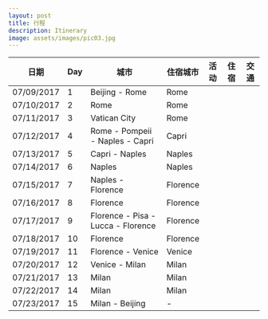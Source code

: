 ```yaml
---
layout: post
title: 行程
description: Itinerary
image: assets/images/pic03.jpg
---
```


| 日期       | Day | 城市                                    | 住宿城市 | 活动 | 住宿 | 交通 |
|------------|-----|----------------------------------------|----------|------|------|------|
| 07/09/2017 |  1  |  Beijing - Rome                        | Rome     |      |      |      |
| 07/10/2017 |  2  |  Rome                                  | Rome     |      |      |      |
| 07/11/2017 |  3  |  Vatican City                          | Rome     |      |      |      |
| 07/12/2017 |  4  |  Rome - Pompeii - Naples - Capri       | Capri    |      |      |      |
| 07/13/2017 |  5  |  Capri - Naples                        | Naples   |      |      |      |
| 07/14/2017 |  6  |  Naples                                | Naples   |      |      |      |
| 07/15/2017 |  7  |  Naples - Florence                     | Florence |      |      |      |
| 07/16/2017 |  8  |  Florence                              | Florence |      |      |      |
| 07/17/2017 |  9  |  Florence - Pisa - Lucca - Florence    | Florence |      |      |      |
| 07/18/2017 | 10  |  Florence                              | Florence |      |      |      |
| 07/19/2017 | 11  |  Florence - Venice                     | Venice   |      |      |      |
| 07/20/2017 | 12  |  Venice - Milan                        | Milan    |      |      |      |
| 07/21/2017 | 13  |  Milan                                 | Milan    |      |      |      |
| 07/22/2017 | 14  |  Milan                                 | Milan    |      |      |      |
| 07/23/2017 | 15  |  Milan - Beijing                       | -        |      |      |      |